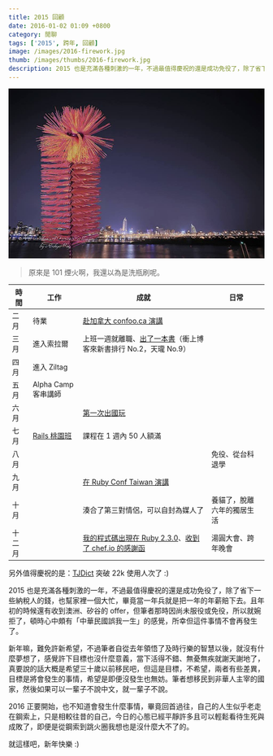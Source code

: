 ```yaml
---
title: 2015 回顧
date: 2016-01-02 01:09 +0800
category: 閒聊
tags: ['2015', 跨年, 回顧]
image: /images/2016-firework.jpg
thumb: /images/thumbs/2016-firework.jpg
description: 2015 也是充滿各種刺激的一年，不過最值得慶祝的還是成功免役了，除了省下一些納稅人的錢，也幫家裡一個大忙，畢竟當一年兵就是把一年的年薪賠下去。且年初的時候還有收到澳洲、矽谷的 offer，但筆者那時因尚未服役或免役，所以就婉拒了，頓時心中頗有「中華民國誤我一生」的感覺，所幸但這件事情不會再發生了。
---
```


![](/images/2016-firework.jpg)

> 原來是 101 煙火啊，我還以為是洗瓶刷呢。

時間   | 工作                | 成就                                                               | 日常
------ | ---                 | ---                                                                | ---
二月   | 待業                | [赴加拿大 confoo.ca 演講]                                          |
三月   | 進入索拉爾          | 上班一週就離職、[出了一本書]（衝上博客來新書排行 No.2，天瓏 No.9） |
四月   | 進入 Ziltag         |                                                                    |
五月   | Alpha Camp 客串講師 |                                                                    |
六月   |                     | [第一次出國玩]                                                     |
七月   | [Rails 桃園班]      | 課程在 1 週內 50 人額滿                                            |
八月   |                     |                                                                    | 免役、從台科退學
九月   |                     | [在 Ruby Conf Taiwan 演講]                                         |
十月   |                     | 湊合了第三對情侶，可以自封為媒人了                                 | 養貓了，脫離六年的獨居生活
十二月 |                     | [我的程式碼出現在 Ruby 2.3.0]、[收到了 chef.io 的感謝函]             | 湯圓大會、跨年晚會

另外值得慶祝的是：[TJDict] 突破 22k 使用人次了 :)

<!-- more -->

2015 也是充滿各種刺激的一年，不過最值得慶祝的還是成功免役了，除了省下一些納稅人的錢，也幫家裡一個大忙，畢竟當一年兵就是把一年的年薪賠下去。且年初的時候還有收到澳洲、矽谷的 offer，但筆者那時因尚未服役或免役，所以就婉拒了，頓時心中頗有「中華民國誤我一生」的感覺，所幸但這件事情不會再發生了。

新年嘛，難免許新希望，不過筆者自從去年領悟了及時行樂的智慧以後，就沒有什麼夢想了，感覺許下目標也沒什麼意義，當下活得不錯、無憂無疾就謝天謝地了，真要說的話大概是希望三十歲以前移民吧，但這是目標，不希望，兩者有些差異，目標是將會發生的事情，希望是即便沒發生也無妨。筆者想移民到非華人主宰的國家，然後如果可以一輩子不說中文，就一輩子不說。

2016 正要開始，也不知道會發生什麼事情，畢竟回首過往，自己的人生似乎老走在鋼索上，只是相較往昔的自己，今日的心態已經平靜許多且可以輕鬆看待生死與成敗了，即便是從鋼索到跳火圈我想也是沒什麼大不了的。

就這樣吧，新年快樂 :)

[出了一本書]: /rails-road
[赴加拿大 confoo.ca 演講]: /2015/02/23/feedback-to-confoo-2015
[第一次出國玩]: /2015/07/03/dream-of-traveling-abroad
[Rails 桃園班]: /events/2015-07-ruby-on-rails-training
[在 Ruby Conf Taiwan 演講]: https://youtu.be/0mphTtsekkI?t=3m13s
[收到了 chef.io 的感謝函]: https://www.facebook.com/tonytonyjan/posts/10153405300657620
[我的程式碼出現在 Ruby 2.3.0]: https://www.facebook.com/tonytonyjan/posts/10153377306582620
[TJDict]: https://chrome.google.com/webstore/detail/caafmojgjlbflohillejdmnghkpcjjpp
